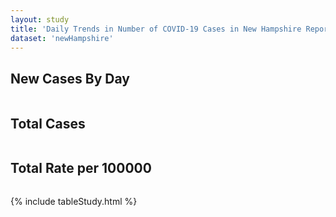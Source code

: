 ```yaml
---
layout: study
title: 'Daily Trends in Number of COVID-19 Cases in New Hampshire Reported to CDC'
dataset: 'newHampshire'
---
```


## New Cases By Day
<img src="{{site.baseurl}}/images/study/newHampshire/NewCasesByDay.png" class="img-responsive" alt=""> 


## Total Cases
<img src="{{site.baseurl}}/images/study/newHampshire/TotalCases.png" class="img-responsive" alt=""> 


## Total Rate per 100000
<img src="{{site.baseurl}}/images/study/newHampshire/TotalRate.png" class="img-responsive" alt=""> 


{% include tableStudy.html %}